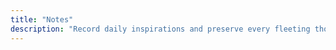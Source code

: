 ```yaml
---
title: "Notes"
description: "Record daily inspirations and preserve every fleeting thought."
---
```

